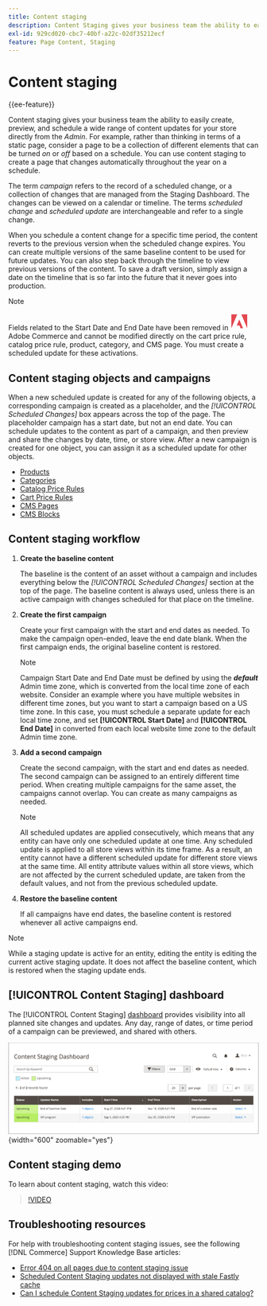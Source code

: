 ```yaml
---
title: Content staging
description: Content Staging gives your business team the ability to easily create, preview, and schedule a wide range of content updates for your store directly from the Admin.
exl-id: 929cd020-cbc7-40bf-a22c-02df35212ecf
feature: Page Content, Staging
---
```

# Content staging

{{ee-feature}}

Content staging gives your business team the ability to easily create, preview, and schedule a wide range of content updates for your store directly from the _Admin_. For example, rather than thinking in terms of a static page, consider a page to be a collection of different elements that can be turned _on_ or _off_ based on a schedule. You can use content staging to create a page that changes automatically throughout the year on a schedule.

The term _campaign_ refers to the record of a scheduled change, or a collection of changes that are managed from the Staging Dashboard. The changes can be viewed on a calendar or timeline. The terms _scheduled change_ and _scheduled update_ are interchangeable and refer to a single change.

When you schedule a content change for a specific time period, the content reverts to the previous version when the scheduled change expires. You can create multiple versions of the same baseline content to be used for future updates. You can also step back through the timeline to view previous versions of the content. To save a draft version, simply assign a date on the timeline that is so far into the future that it never goes into production.

>[!NOTE]
>
>Fields related to the Start Date and End Date have been removed in ![Adobe Commerce](../assets/adobe-logo.svg) Adobe Commerce and cannot be modified directly on the cart price rule, catalog price rule, product, category, and CMS page. You must create a scheduled update for these activations.

## Content staging objects and campaigns

When a new scheduled update is created for any of the following objects, a corresponding campaign is created as a placeholder, and the _[!UICONTROL Scheduled Changes]_ box appears across the top of the page. The placeholder campaign has a start date, but not an end date. You can schedule updates to the content as part of a campaign, and then preview and share the changes by date, time, or store view. After a new campaign is created for one object, you can assign it as a scheduled update for other objects.

- [Products](../catalog/product-scheduled-changes.md)
- [Categories](../catalog/category-scheduled-changes.md)
- [Catalog Price Rules](../merchandising-promotions/price-rule-catalog-scheduled-changes.md)
- [Cart Price Rules](../merchandising-promotions/price-rule-cart-scheduled-changes.md)
- [CMS Pages](pages-workspace.md#scheduled-changes)
- [CMS Blocks](blocks.md)

## Content staging workflow

1. **Create the baseline content**

   The baseline is the content of an asset without a campaign and includes everything below the _[!UICONTROL Scheduled Changes]_ section at the top of the page. The baseline content is always used, unless there is an active campaign with changes scheduled for that place on the timeline.

1. **Create the first campaign**

   Create your first campaign with the start and end dates as needed. To make the campaign open-ended, leave the end date blank. When the first campaign ends, the original baseline content is restored.

   >[!NOTE]
   >
   >Campaign Start Date and End Date must be defined by using the **_default_** Admin time zone, which is converted from the local time zone of each website. Consider an example where you have multiple websites in different time zones, but you want to start a campaign based on a US time zone. In this case, you must schedule a separate update for each local time zone, and set **[!UICONTROL Start Date]** and **[!UICONTROL End Date]** in converted from each local website time zone to the default Admin time zone.

1. **Add a second campaign**

   Create the second campaign, with the start and end dates as needed. The second campaign can be assigned to an entirely different time period. When creating multiple campaigns for the same asset, the campaigns cannot overlap. You can create as many campaigns as needed.

   >[!NOTE]
   >
   >All scheduled updates are applied consecutively, which means that any entity can have only one scheduled update at one time. Any scheduled update is applied to all store views within its time frame. As a result, an entity cannot have a different scheduled update for different store views at the same time. All entity attribute values within all store views, which are not affected by the current scheduled update, are taken from the default values, and not from the previous scheduled update.

1. **Restore the baseline content**

   If all campaigns have end dates, the baseline content is restored whenever all active campaigns end.

>[!NOTE]
>
>While a staging update is active for an entity, editing the entity is editing the current active staging update. It does not affect the baseline content, which is restored when the staging update ends.

## [!UICONTROL Content Staging] dashboard

The [!UICONTROL Content Staging] [dashboard](content-staging-dashboard.md) provides visibility into all planned site changes and updates. Any day, range of dates, or time period of a campaign can be previewed, and shared with others.

![Staging dashboard](./assets/content-staging-dashboard-grid.png){width="600" zoomable="yes"}

## Content staging demo

To learn about content staging, watch this video:

>[!VIDEO](https://video.tv.adobe.com/v/343784?quality=12)

## Troubleshooting resources

For help with troubleshooting content staging issues, see the following [!DNL Commerce] Support Knowledge Base articles:

- [Error 404 on all pages due to content staging issue](https://experienceleague.adobe.com/docs/commerce-knowledge-base/kb/troubleshooting/site-down-or-unresponsive/error-404-on-all-pages-due-to-content-staging-issue.html)
- [Scheduled Content Staging updates not displayed with stale Fastly cache](https://experienceleague.adobe.com/docs/commerce-knowledge-base/kb/troubleshooting/miscellaneous/scheduled-content-staging-updates-not-displayed-with-stale-fastly-cache.html)
- [Can I schedule Content Staging updates for prices in a shared catalog?](https://experienceleague.adobe.com/docs/commerce-knowledge-base/kb/faq/can-i-schedule-content-staging-updates-for-prices-in-a-shared-catalog.html)
